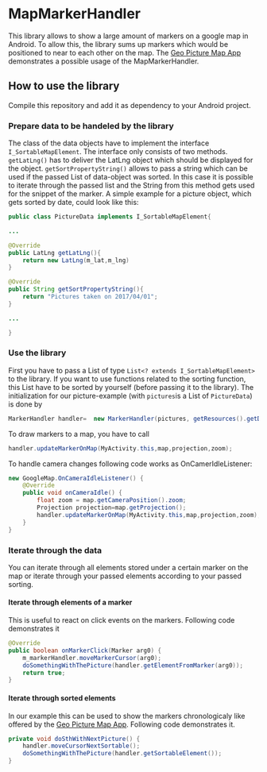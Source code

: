 # MapMarkerHandler

This library allows to show a large amount of markers on a google map in Android. To allow this, the library sums up markers which would be positioned to near to each other on the map.
The [Geo Picture Map App](https://play.google.com/store/apps/details?id=com.shuewe.picturemap) demonstrates a possible usage of the MapMarkerHandler.

## How to use the library

Compile this repository and add it as dependency to your Android project.

### Prepare data to be handeled by the library

The class of the data objects have to implement the interface `I_SortableMapElement`. The interface only consists of two methods. `getLatLng()` has to deliver the LatLng object which 
should be displayed for the object. `getSortPropertyString()` allows to pass a string which can be used if the passed List of data-object was sorted. In this case it is possible to iterate 
through the passed list and the String from this method gets used for the snippet of the marker. A simple example for a picture object, which gets sorted by date, could look like this:

```java
public class PictureData implements I_SortableMapElement{

...

@Override
public LatLng getLatLng(){
	return new LatLng(m_lat,m_lng)
}

@Override
public String getSortPropertyString(){
	return "Pictures taken on 2017/04/01";
}

...

}
```

### Use the library

First you have to pass a List of type `List<? extends I_SortableMapElement>` to the library. If you want to use functions related to the sorting function, this List have to be sorted by yourself (before passing it to the library).
The initialization for our picture-example (with `pictures`is a List of `PictureData`) is done by 
```java
MarkerHandler handler=	new MarkerHandler(pictures, getResources().getDisplayMetrics());
```
To draw markers to a map, you have to call 
```java
handler.updateMarkerOnMap(MyActivity.this,map,projection,zoom);
```
To handle camera changes following code works as OnCamerIdleListener:
```java
new GoogleMap.OnCameraIdleListener() {
	@Override
	public void onCameraIdle() {
		float zoom = map.getCameraPosition().zoom;
		Projection projection=map.getProjection();
		handler.updateMarkerOnMap(MyActivity.this,map,projection,zoom);
	}
}
```
### Iterate through the data

You can iterate through all elements stored under a certain marker on the map or iterate through your passed elements according to your passed sorting.

#### Iterate through elements of a marker
This is useful to react on click events on the markers. Following code demonstrates it
```java
@Override
public boolean onMarkerClick(Marker arg0) {
	m_markerHandler.moveMarkerCursor(arg0);
	doSomethingWithThePicture(handler.getElementFromMarker(arg0));
	return true;
}
```

#### Iterate through sorted elements
In our example this can be used to show the markers chronologicaly like offered by the [Geo Picture Map App](https://play.google.com/store/apps/details?id=com.shuewe.picturemap). Following code demonstrates it.
```java
private void doSthWithNextPicture() {
	handler.moveCursorNextSortable();
	doSomethingWithThePicture(handler.getSortableElement());
}
```
